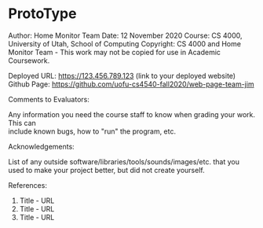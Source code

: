 # ProtoType

Author:    Home Monitor Team
Date:      12 November 2020
Course:    CS 4000, University of Utah, School of Computing
Copyright: CS 4000 and Home Monitor Team - This work may not be copied for use in Academic Coursework.

Deployed URL:  https://123.456.789.123  (link to your deployed website)
Github Page:   https://github.com/uofu-cs4540-fall2020/web-page-team-jim

Comments to Evaluators:

  Any information you need the course staff to know when grading your work.  This can  
  include known bugs, how to "run" the program, etc.

Acknowledgements:

   List of any outside software/libraries/tools/sounds/images/etc. that you
   used to make your project better, but did not create yourself.

References:

   1. Title - URL
   2. Title - URL
   3. Title - URL  